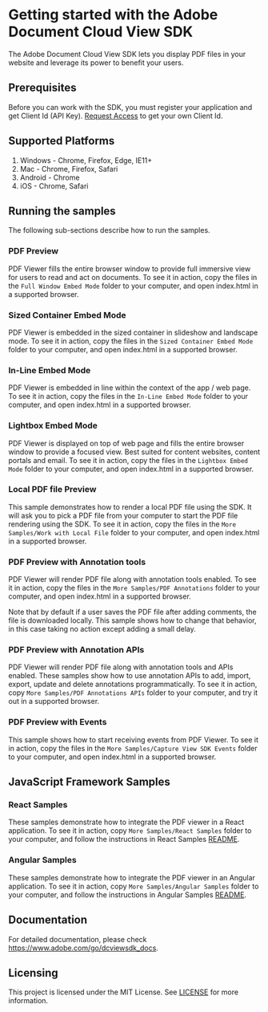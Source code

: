 # Getting started with the Adobe Document Cloud View SDK

The Adobe Document Cloud View SDK lets you display PDF files in your website and leverage its power to benefit your users.

## Prerequisites

Before you can work with the SDK, you must register your application and get Client Id (API Key). [Request Access](https://www.adobe.com/go/dcsdks_credentials) to get your own Client Id.

## Supported Platforms

1. Windows - Chrome, Firefox, Edge, IE11+
2. Mac - Chrome, Firefox, Safari
3. Android - Chrome
4. iOS - Chrome, Safari

## Running the samples

The following sub-sections describe how to run the samples.

### PDF Preview

PDF Viewer fills the entire browser window to provide full immersive view for users to read and act on documents.
To see it in action, copy the files in the ```Full Window Embed Mode``` folder to your computer, and open index.html in a supported browser.

### Sized Container Embed Mode

PDF Viewer is embedded in the sized container in slideshow and landscape mode.
To see it in action, copy the files in the ```Sized Container Embed Mode``` folder to your computer, and open index.html in a supported browser.

### In-Line Embed Mode

PDF Viewer is embedded in line within the context of the app / web page.
To see it in action, copy the files in the ```In-Line Embed Mode``` folder to your computer, and open index.html in a supported browser.

### Lightbox Embed Mode

PDF Viewer is displayed on top of web page and fills the entire browser window to provide a focused view. Best suited for content websites, content portals and email.
To see it in action, copy the files in the ```Lightbox Embed Mode``` folder to your computer, and open index.html in a supported browser.

### Local PDF file Preview

This sample demonstrates how to render a local PDF file using the SDK. It will ask you to pick a PDF file from your computer to start the PDF file rendering using the SDK.
To see it in action, copy the files in the ```More Samples/Work with Local File``` folder to your computer, and open index.html in a supported browser.

### PDF Preview with Annotation tools

PDF Viewer will render PDF file along with annotation tools enabled.
To see it in action, copy the files in the ```More Samples/PDF Annotations``` folder to your computer, and open index.html in a supported browser.

Note that by default if a user saves the PDF file after adding comments, the file is downloaded locally. This sample shows how to change that behavior, in this case taking no action except adding a small delay.

### PDF Preview with Annotation APIs

PDF Viewer will render PDF file along with annotation tools and APIs enabled.
These samples show how to use annotation APIs to add, import, export, update and delete annotations programmatically.
To see it in action, copy ```More Samples/PDF Annotations APIs``` folder to your computer, and try it out in a supported browser.

### PDF Preview with Events

This sample shows how to start receiving events from PDF Viewer.
To see it in action, copy the files in the ```More Samples/Capture View SDK Events``` folder to your computer, and open index.html in a supported browser.

## JavaScript Framework Samples

### React Samples

These samples demonstrate how to integrate the PDF viewer in a React application.
To see it in action, copy ```More Samples/React Samples``` folder to your computer, and follow the instructions in React Samples [README](More%20Samples/React%20Samples/README.md#adobe-document-cloud-view-sdk-react-sample).

### Angular Samples

These samples demonstrate how to integrate the PDF viewer in an Angular application.
To see it in action, copy ```More Samples/Angular Samples``` folder to your computer, and follow the instructions in Angular Samples [README](More%20Samples/Angular%20Samples/README.md#adobe-document-cloud-view-sdk-angular-sample).

## Documentation

For detailed documentation, please check https://www.adobe.com/go/dcviewsdk_docs.

## Licensing

This project is licensed under the MIT License. See [LICENSE](LICENSE.md) for more information.
